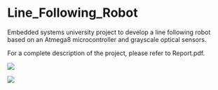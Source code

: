 # Line_Following_Robot
Embedded systems university project to develop a line following robot based on an Atmega8 microcontroller and grayscale optical sensors. 

For a complete description of the project, please refer to Report.pdf.

![](https://github.com/mkokshoorn/Line_Following_Robot/blob/master/BoardSchematic.png)

![](https://github.com/mkokshoorn/Line_Following_Robot/blob/master/PCBLayout.png)
